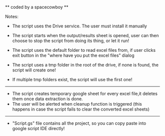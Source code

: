 ** coded by a spacecowboy **

Notes:

+ The script uses the Drive service. The user must install it manually


+ The script starts when the output/results sheet is opened, user can then choose to stop the script from doing its thing, or let it run!
+ The script uses the default folder to read excel files from, if user clicks exit button in the "where have you put the excel files" dialog
+ The script uses a tmp folder in the root of the drive, if none is found, the script will create one!
+ If multiple tmp folders exist, the script will use the first one!
----------
+ The script creates temporary google sheet for every excel file,it deletes them once data extraction is done.
+ The user will be alerted when cleanup function is triggered (this happens in case the script fails to clear the converted excel sheets)
----------
+ "Script.gs" file contains all the project, so you can copy paste into google script IDE directly!

